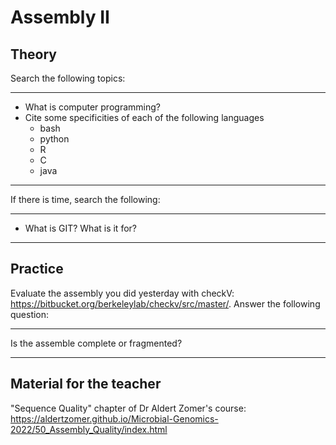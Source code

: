 # Assembly II

## Theory

Search the following topics:

----

- What is computer programming?
- Cite some specificities of each of the following languages
  - bash
  - python
  - R
  - C
  - java

-----

If there is time, search the following:

----

- What is GIT? What is it for?

----

## Practice

Evaluate the assembly you did yesterday with checkV: https://bitbucket.org/berkeleylab/checkv/src/master/. Answer the following question:

----

Is the assemble complete or fragmented?

----

## Material for the teacher

"Sequence Quality" chapter of Dr Aldert Zomer's course: https://aldertzomer.github.io/Microbial-Genomics-2022/50_Assembly_Quality/index.html
